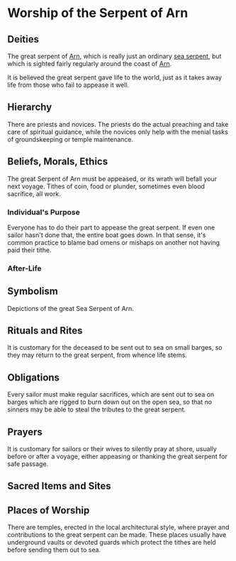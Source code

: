# Worship of the Serpent of Arn

## Deities
The great serpent of [Arn](../world/arn/arn), which is really just an ordinary [sea serpent](../bestiary/beasts/sea-serpent), but which is sighted fairly regularly around the coast of [Arn](../world/arn/arn). 

It is believed the great serpent gave life to the world, just as it takes away life from those who fail to appease it well. 

## Hierarchy
There are priests and novices. The priests do the actual preaching and take care of spiritual guidance, while the novices only help with the menial tasks of groundskeeping or temple maintenance. 

## Beliefs, Morals, Ethics
The great Serpent of Arn must be appeased, or its wrath will befall your next voyage. Tithes of coin, food or plunder, sometimes even blood sacrifice, all work. 

### Individual's Purpose
Everyone has to do their part to appease the great serpent. If even one sailor hasn't done that, the entire boat goes down. In that sense, it's common practice to blame bad omens or mishaps on another not having paid their tithe. 

### After-Life

## Symbolism
Depictions of the great Sea Serpent of Arn. 

## Rituals and Rites
It is customary for the deceased to be sent out to sea on small barges, so they may return to the great serpent, from whence life stems. 

## Obligations
Every sailor must make regular sacrifices, which are sent out to sea on barges which are rigged to burn down out on the open sea, so that no sinners may be able to steal the tributes to the great serpent. 

## Prayers
It is customary for sailors or their wives to silently pray at shore, usually before or after a voyage, either appeasing or thanking the great serpent for safe passage. 

## Sacred Items and Sites


## Places of Worship
There are temples, erected in the local architectural style, where prayer and contributions to the great serpent can be made. These places usually have underground vaults or devoted guards which protect the tithes are held before sending them out to sea. 